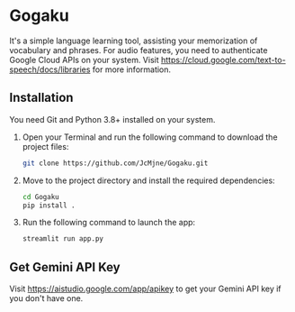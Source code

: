 # Gogaku

It's a simple language learning tool, assisting your memorization of vocabulary and phrases.
For audio features, you need to authenticate Google Cloud APIs on your system. Visit https://cloud.google.com/text-to-speech/docs/libraries for more information.

## Installation

You need Git and Python 3.8+ installed on your system.

1. Open your Terminal and run the following command to download the project files:

   ```bash
   git clone https://github.com/JcMjne/Gogaku.git
   ```

2. Move to the project directory and install the required dependencies:

   ```bash
   cd Gogaku
   pip install .
   ```

3. Run the following command to launch the app:

   ```bash
   streamlit run app.py
   ```

## Get Gemini API Key

Visit https://aistudio.google.com/app/apikey to get your Gemini API key if you don't have one.
